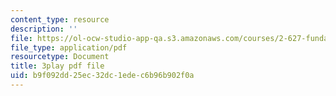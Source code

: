 ```yaml
---
content_type: resource
description: ''
file: https://ol-ocw-studio-app-qa.s3.amazonaws.com/courses/2-627-fundamentals-of-photovoltaics-fall-2013/b9f092dd25ec32dc1edec6b96b902f0a_3NQlT1SYpuQ.pdf
file_type: application/pdf
resourcetype: Document
title: 3play pdf file
uid: b9f092dd-25ec-32dc-1ede-c6b96b902f0a
---
```

